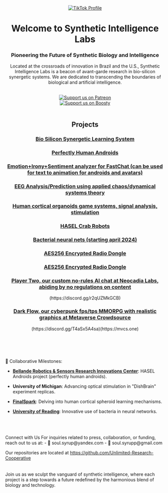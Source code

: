 <div align="center">
  <a href="https://www.tiktok.com/@synthetic_intelligence">
    <img src="https://img.shields.io/badge/TikTok-synthetic_intelligence_labs-ff0080?style=for-the-badge&logo=tiktok&logoColor=white&labelColor=000000" alt="TikTok Profile">
  </a>


# Welcome to Synthetic Intelligence Labs

### Pioneering the Future of Synthetic Biology and Intelligence

Located at the crossroads of innovation in Brazil and the U.S., Synthetic Intelligence Labs is a beacon of avant-garde research in bio-silicon synergetic systems. We are dedicated to transcending the boundaries of biological and artificial intelligence.
<br><br>
<div align="center">
  <a href="https://www.patreon.com/synthetic_intelligence">
    <img src="https://your-patreon-logo-url-here" alt="Support us on Patreon">
  </a>
  <br>
  <a href="https://boosty.to/synthetic_intelligence">
    <img src="https://your-boosty-logo-url-here" alt="Support us on Boosty">
  </a>
</div>
<br>

<h2 align="center">Projects</h2>

<h3 align="center"><a href="https://github.com/Unlimited-Research-Cooperative/Human-Brain-Rat">Bio Silicon Synergetic Learning System</a></h3>
<h3 align="center"><a href="https://github.com/Robotics-Sensors/HASEL-Android">Perfectly Human Androids</a></h3>
<h3 align="center"><a href="https://github.com/Unlimited-Research-Cooperative/FastChatWithEmotionAnalyzer">Emotion+Irony+Sentiment analyzer for FastChat (can be used for text to animation for androids and avatars)</a></h3>
<h3 align="center"><a href="https://github.com/Metaverse-Crowdsource/EEG-Chaos-Kuramoto-Neural-Net">EEG Analysis/Prediction using applied chaos/dynamical systems theory</a></h3>
<h3 align="center"><a href="https://github.com/Unlimited-Research-Cooperative/human-cortical-organoid-signal-analysis">Human cortical organoids game systems, signal analysis, stimulation</a></h3>
<h3 align="center"><a href="https://github.com/Unlimited-Research-Cooperative/HASEL-crab-bot">HASEL Crab Robots</a></h3>
<h3 align="center"><a href="https://github.com/Unlimited-Research-Cooperative/Bacteria-Neural-Network">Bacterial neural nets (starting april 2024)</a></h3>
<h3 align="center"><a href="https://github.com/Unlimited-Research-Cooperative/SecureVoiceComms-Pro">AES256 Encrypted Radio Dongle</a></h3>
<h3 align="center"><a href="https://github.com/Unlimited-Research-Cooperative/SecureVoiceComms-Pro">AES256 Encrypted Radio Dongle</a></h3>
<h3 align="center"><a href="https://app.playertwo.ai/#/">Player Two, our custom no-rules AI chat at Neocadia Labs, abiding by no regulations on content</a></h3>(https://discord.gg/r2qUZMkGCB)  
<h3 align="center"><a href="https://discord.gg/HBHGvDxDmt">Dark Flow, our cyberpunk fps/tps MMORPG with realistic graphics at Metaverse Crowdsource</a></h3>(https://discord.gg/T4aSx5A4sa)(https://mvcs.one)



</div>
<br>
<br>
<br>
<br>
<br>
🤝 Collaborative Milestones:

- [**Bellande Robotics & Sensors Research Innovations Center**](https://github.com/Robotics-Sensors): HASEL Androids project (perfectly human androids).

- **University of Michigan**: Advancing optical stimulation in "DishBrain" experiment replicas.
  
- [**FinalSpark**](https://finalspark.com/): Delving into human cortical spheroid learning mechanisms.
  
- [**University of Reading**](https://sites.google.com/site/complexlivingmachineslab): Innovative use of bacteria in neural networks.
<br>
<br>
<br>
Connect with Us
For inquiries related to press, collaboration, or funding, reach out to us at:
- 📧 soul.syrup@yandex.com
- 📧 soul.syrupp@gmail.com

Our repositories are located at https://github.com/Unlimited-Research-Cooperative
<br>
<br>
<br>
Join us as we sculpt the vanguard of synthetic intelligence, where each project is a step towards a future redefined by the harmonious blend of biology and technology.
